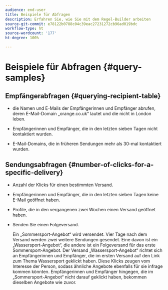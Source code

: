 ```yaml
---
audience: end-user
title: Beispiele für Abfragen
description: Erfahren Sie, wie Sie mit dem Regel-Builder arbeiten
source-git-commit: e78122b0788c04c39eac27231272cb96ad019bdc
workflow-type: ht
source-wordcount: '177'
ht-degree: 100%

---
```


# Beispiele für Abfragen {#query-samples}

## Empfängerabfragen {#querying-recipient-table}

* die Namen und E-Mails der Empfängerinnen und Empfänger abrufen, deren E-Mail-Domain „orange.co.uk“ lautet und die nicht in London leben.

* Empfängerinnen und Empfänger, die in den letzten sieben Tagen nicht kontaktiert wurden.

* E-Mail-Domains, die in früheren Sendungen mehr als 30-mal kontaktiert wurden.

## Sendungsabfragen {#number-of-clicks-for-a-specific-delivery}

* Anzahl der Klicks für einen bestimmten Versand.

* Empfängerinnen und Empfänger, die in den letzten sieben Tagen keine E-Mail geöffnet haben.

* Profile, die in den vergangenen zwei Wochen einen Versand geöffnet haben.

* Senden Sie einen Folgeversand.

  Ein „Sommersport-Angebot“ wird versendet. Vier Tage nach dem Versand werden zwei weitere Sendungen gesendet. Eine davon ist ein „Wassersport-Angebot“, die andere ist ein Folgeversand für das erste Sommersport-Angebot. Der Versand „Wassersport-Angebot“ richtet sich an Empfängerinnen und Empfänger, die im ersten Versand auf den Link zum Thema Wassersport geklickt haben. Diese Klicks zeugen vom Interesse der Person, sodass ähnliche Angebote ebenfalls für sie infrage kommen könnten. Empfängerinnen und Empfänger hingegen, die im „Sommersport-Angebot“ nicht darauf geklickt haben, bekommen dieselben Angebote wie zuvor.
